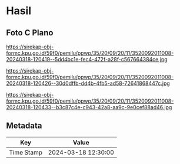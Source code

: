 # Hasil

## Foto C Plano

https://sirekap-obj-formc.kpu.go.id/59f0/pemilu/ppwp/35/20/09/20/11/3520092011008-20240318-120419--5dd4bc1e-fec4-472f-a28f-c567664384ce.jpg

https://sirekap-obj-formc.kpu.go.id/59f0/pemilu/ppwp/35/20/09/20/11/3520092011008-20240318-120426--30d0dffb-dd4b-4fb5-ad58-72641868447c.jpg

https://sirekap-obj-formc.kpu.go.id/59f0/pemilu/ppwp/35/20/09/20/11/3520092011008-20240318-120433--b3c87c4e-c943-42a8-aa9c-9e0cef88ad46.jpg


## Metadata

| Key        | Value               |
| ---------- | ------------------- |
| Time Stamp | 2024-03-18 12:30:00 |



